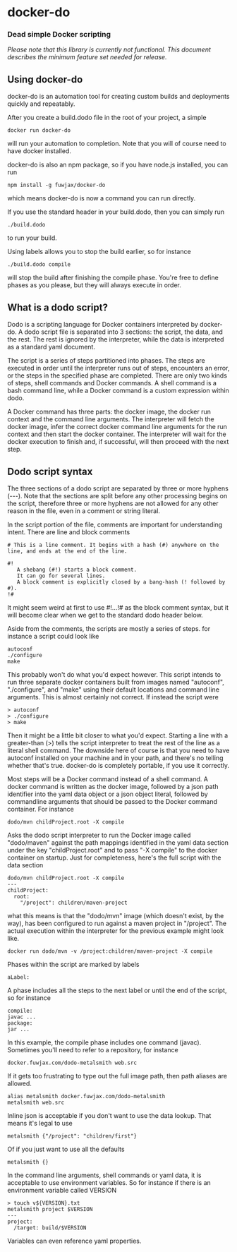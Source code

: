 # docker-do
### Dead simple Docker scripting

*Please note that this library is currently not functional. This document describes the minimum feature set needed for release.*

## Using docker-do

docker-do is an automation tool for creating custom builds and deployments quickly and repeatably.

After you create a build.dodo file in the root of your project, a simple

    docker run docker-do

will run your automation to completion. Note that you will of course need to have docker installed.

docker-do is also an npm package, so if you have node.js installed, you can run

    npm install -g fuwjax/docker-do

which means docker-do is now a command you can run directly.

If you use the standard header in your build.dodo, then you can simply run

    ./build.dodo

to run your build.

Using labels allows you to stop the build earlier, so for instance

    ./build.dodo compile

will stop the build after finishing the compile phase. You're free to define phases as you please, but they will always execute in order.

## What is a dodo script?

Dodo is a scripting language for Docker containers interpreted by docker-do. A dodo script file is separated into 3 sections: the script, the data, and the rest. The rest is ignored by the interpreter, while the data is interpreted as a standard yaml document.

The script is a series of steps partitioned into phases. The steps are executed in order until the interpreter runs out of steps, encounters an error, or the steps in the specified phase are completed. There are only two kinds of steps, shell commands and Docker commands. A shell command is a bash command line, while a Docker command is a custom expression within dodo.

A Docker command has three parts: the docker image, the docker run context and the command line arguments. The interpreter will fetch the docker image, infer the correct docker command line arguments for the run context and then start the docker container. The interpreter will wait for the docker execution to finish and, if successful, will then proceed with the next step.

## Dodo script syntax

The three sections of a dodo script are separated by three or more hyphens (---). Note that the sections are split before any other processing begins on the script, therefore three or more hyphens are not allowed for any other reason in the file, even in a comment or string literal.

In the script portion of the file, comments are important for understanding intent. There are line and block comments

    # This is a line comment. It begins with a hash (#) anywhere on the line, and ends at the end of the line.

    #!
       A shebang (#!) starts a block comment.
       It can go for several lines.
       A block comment is explicitly closed by a bang-hash (! followed by #).
    !#

It might seem weird at first to use #!...!# as the block comment syntax, but it will become clear when we get to the
standard dodo header below.

Aside from the comments, the scripts are mostly a series of steps. for instance a script could look like

    autoconf
    ./configure
    make

This probably won't do what you'd expect however. This script intends to run three separate docker containers built from images named "autoconf", "./configure", and "make" using their default locations and command line arguments. This is almost certainly not correct. If instead the script were

    > autoconf
    > ./configure
    > make

Then it might be a little bit closer to what you'd expect. Starting a line with a greater-than (>) tells the script
interpreter to treat the rest of the line as a literal shell command. The downside here of course is that you need
to have autoconf installed on your machine and in your path, and there's no telling whether that's true. docker-do is completely portable, if you use it correctly.

Most steps will be a Docker command instead of a shell command. A docker command is written as the docker image,
followed by a json path identifier into the yaml data object or a json object literal, followed by commandline arguments that should be passed to the Docker command container. For instance

    dodo/mvn childProject.root -X compile

Asks the dodo script interpreter to run the Docker image called "dodo/maven" against the path mappings identified in the yaml data section under the key "childProject.root" and to pass "-X compile" to the docker container on startup. Just for completeness, here's the full script with the data section

    dodo/mvn childProject.root -X compile
    ---
    childProject:
      root:
        "/project": children/maven-project

what this means is that the "dodo/mvn" image (which doesn't exist, by the way), has been configured to run against
a maven project in "/project". The actual execution within the interpreter for the previous example might look like.

    docker run dodo/mvn -v /project:children/maven-project -X compile

Phases within the script are marked by labels

    aLabel:

A phase includes all the steps to the next label or until the end of the script, so for instance

    compile:
    javac ...
    package:
    jar ...

In this example, the compile phase includes one command (javac). Sometimes you'll need to refer to a repository, for instance

    docker.fuwjax.com/dodo-metalsmith web.src

If it gets too frustrating to type out the full image path, then path aliases are allowed.

    alias metalsmith docker.fuwjax.com/dodo-metalsmith
    metalsmith web.src

Inline json is acceptable if you don't want to use the data lookup. That means it's legal to use

    metalsmith {"/project": "children/first"}

Of if you just want to use all the defaults

    metalsmith {}

In the command line arguments, shell commands or yaml data, it is acceptable to use environment variables. So for instance
if there is an environment variable called VERSION

    > touch v${VERSION}.txt
    metalsmith project $VERSION
    ---
    project:
      /target: build/$VERSION

Variables can even reference yaml properties.

